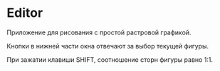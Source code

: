# Editor
Приложение для рисования с простой растровой графикой.

Кнопки в нижней части окна отвечают за выбор текущей фигуры.

При зажатии клавиши SHIFT, соотношение сторн фигуры равно 1:1.

